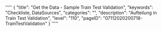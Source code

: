 '''''
{
"title": "Get the Data - Sample Train Test Validation",
"keywords": "Checkliste, DataSources",
"categories": "",
"description": "Aufteilung in Train Test Validation",
"level": "110",
"pageID": "07112020200718-TrainTestValidation"
}
'''''
